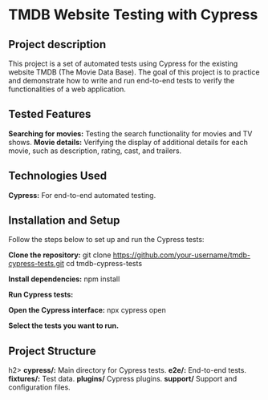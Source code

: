 <h1>TMDB Website Testing with Cypress</h1>
<h2>Project description</h2>
This project is a set of automated tests using Cypress for the existing website TMDB (The Movie Data Base). The goal of this project is to practice and demonstrate how to write and run end-to-end tests to verify the functionalities of a web application.

<h2>Tested Features</h2>
<b>Searching for movies:</b> Testing the search functionality for movies and TV shows.
<b>Movie details:</b> Verifying the display of additional details for each movie, such as description, rating, cast, and trailers.

<h2>Technologies Used</h2>

<b>Cypress:</b> For end-to-end automated testing.

<h2>Installation and Setup</h2>
Follow the steps below to set up and run the Cypress tests:

<b>Clone the repository:</b>
git clone https://github.com/your-username/tmdb-cypress-tests.git
cd tmdb-cypress-tests

<b>Install dependencies:</b>
npm install

<b>Run Cypress tests:</b>

<b>Open the Cypress interface:</b>
npx cypress open

<b>Select the tests you want to run.</b>

<h2>Project Structure</h2>h2>
<b>cypress/:</b> Main directory for Cypress tests.
<b>e2e/:</b> End-to-end tests.
<b>fixtures/:</b> Test data.
<b>plugins/</b> Cypress plugins.
<b>support/</b> Support and configuration files.

